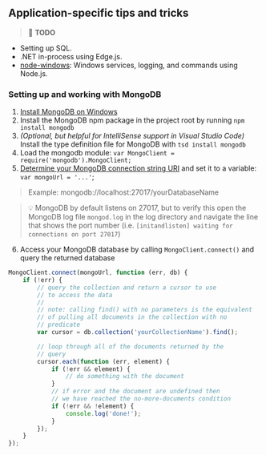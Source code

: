 ## Application-specific tips and tricks
> :triangular_flag_on_post: **TODO**
* Setting up SQL.
* .NET in-process using Edge.js.
* [node-windows](https://github.com/coreybutler/node-windows): Windows services, logging, and commands using Node.js.

### Setting up and working with MongoDB

1. [Install MongoDB on Windows](https://docs.mongodb.org/manual/tutorial/install-mongodb-on-windows/)
2. Install the MongoDB npm package in the project root by running `npm install mongodb`
3. *(Optional, but helpful for IntelliSense support in Visual Studio Code)* Install the type definition file for MongoDB with `tsd install mongodb`
4. Load the mongodb module: `var MongoClient = require('mongodb').MongoClient;`
5. [Determine your MongoDB connection string URI](https://docs.mongodb.org/manual/reference/connection-string/) and set it to a variable: `var mongoUrl = '...'`;
 > Example: mongodb://localhost:27017/yourDatabaseName

 > :bulb: MongoDB by default listens on 27017, but to verify this open the MongoDB log file `mongod.log` in the log directory and navigate the line that shows the port number (i.e. `[initandlisten] waiting for connections on port 27017`)
6. Access your MongoDB database by calling `MongoClient.connect()` and query the returned database
```javascript
MongoClient.connect(mongoUrl, function (err, db) {
    if (!err) {
        // query the collection and return a cursor to use
        // to access the data
        //
        // note: calling find() with no parameters is the equivalent
        // of pulling all documents in the collection with no
        // predicate
        var cursor = db.collection('yourCollectionName').find();

        // loop through all of the documents returned by the
        // query
        cursor.each(function (err, element) {
            if (!err && element) {
                // do something with the document
            }
            // if error and the document are undefined then
            // we have reached the no-more-documents condition
            if (!err && !element) {
                console.log('done!');
            }
        });
    }
});
```

